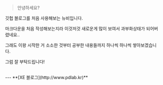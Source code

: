 >안녕하세요?

깃헙 블로그를 처음 사용해보는 뉴비입니다.

마크다운을 처음 작성해보는지라 이것저것 새로운게 많이 보여서 과부화상태가 되어버렸네요..

그래도 이왕 시작한 거 소소한 것부터 공부한 내용들까지 하나씩 하나씩 쌓아보겠습니다.

그럼 잘 부탁드립니다!

<br/>
---
**[XE 블로그](http://www.pdlab.kr)**
